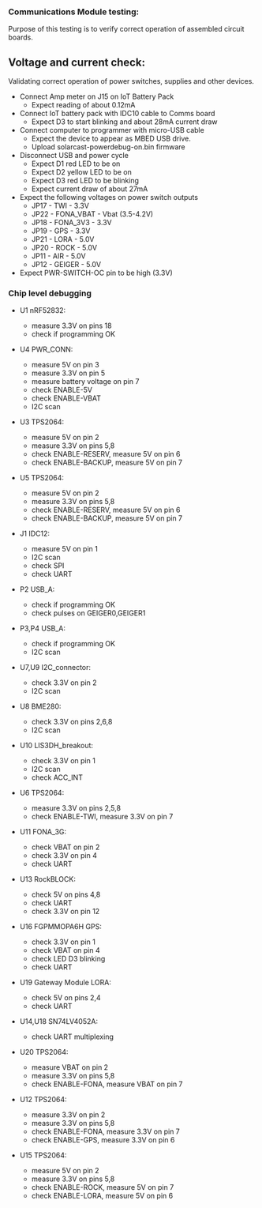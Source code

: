 ### Communications Module testing:
Purpose of this testing is to verify correct operation of assembled circuit boards.

## Voltage and current check:
Validating correct operation of power switches, supplies and other devices.

* Connect Amp meter on J15 on IoT Battery Pack
  * Expect reading of about 0.12mA
* Connect IoT battery pack with IDC10 cable to Comms board
  * Expect D3 to start blinking and about 28mA current draw
* Connect computer to programmer with micro-USB cable
  * Expect the device to appear as MBED USB drive.
  * Upload solarcast-powerdebug-on.bin firmware
* Disconnect USB and power cycle
  * Expect D1 red LED to be on
  * Expect D2 yellow LED to be on
  * Expect D3 red LED to be blinking
  * Expect current draw of about 27mA
 * Expect the following voltages on power switch outputs
   * JP17 - TWI - 3.3V
   * JP22 - FONA_VBAT - Vbat (3.5-4.2V)
   * JP18 - FONA_3V3 - 3.3V
   * JP19 - GPS - 3.3V
   * JP21 - LORA - 5.0V
   * JP20 - ROCK - 5.0V
   * JP11 - AIR - 5.0V
   * JP12 - GEIGER - 5.0V
 * Expect PWR-SWITCH-OC pin to be high (3.3V)

 
  






### Chip level debugging

* U1 nRF52832:
  * measure 3.3V on pins 18
  * check if programming OK

* U4 PWR_CONN:
  * measure 5V on pin 3
  * measure 3.3V on pin 5
  * measure battery voltage on pin 7
  * check ENABLE-5V
  * check ENABLE-VBAT
  * I2C scan
  
* U3 TPS2064:
  * measure 5V on pin 2
  * measure 3.3V on pins 5,8
  * check ENABLE-RESERV, measure 5V on pin 6
  * check ENABLE-BACKUP, measure 5V on pin 7

* U5 TPS2064:
  * measure 5V on pin 2
  * measure 3.3V on pins 5,8
  * check ENABLE-RESERV, measure 5V on pin 6
  * check ENABLE-BACKUP, measure 5V on pin 7
  
* J1 IDC12:
  * measure 5V on pin 1
  * I2C scan
  * check SPI
  * check UART
 
* P2 USB_A:
  * check if programming OK
  * check pulses on GEIGER0,GEIGER1

* P3,P4 USB_A:
  * check if programming OK
  * I2C scan
  
* U7,U9 I2C_connector:
  * check 3.3V on pin 2
  * I2C scan
  
* U8 BME280:
  * check 3.3V on pins 2,6,8
  * I2C scan
  
* U10 LIS3DH_breakout:
  * check 3.3V on pin 1
  * I2C scan
  * check ACC_INT
  
* U6 TPS2064:
  * measure 3.3V on pins 2,5,8
  * check ENABLE-TWI, measure 3.3V on pin 7

* U11 FONA_3G:
  * check VBAT on pin 2
  * check 3.3V on pin 4
  * check UART

* U13 RockBLOCK:
  * check 5V on pins 4,8
  * check UART
  * check 3.3V on pin 12

* U16 FGPMMOPA6H GPS:
  * check 3.3V on pin 1
  * check VBAT on pin 4
  * check LED D3 blinking
  * check UART
  
* U19 Gateway Module LORA:
  * check 5V on pins 2,4
  * check UART

* U14,U18 SN74LV4052A:
  * check UART multiplexing

* U20 TPS2064:
  * measure VBAT on pin 2
  * measure 3.3V on pins 5,8
  * check ENABLE-FONA, measure VBAT on pin 7
  
* U12 TPS2064:
  * measure 3.3V on pin 2
  * measure 3.3V on pins 5,8
  * check ENABLE-FONA, measure 3.3V on pin 7
  * check ENABLE-GPS, measure 3.3V on pin 6
  
* U15 TPS2064:
  * measure 5V on pin 2
  * measure 3.3V on pins 5,8
  * check ENABLE-ROCK, measure 5V on pin 7
  * check ENABLE-LORA, measure 5V on pin 6
